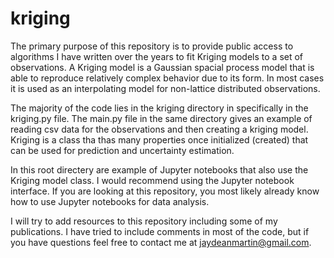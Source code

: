 # kriging
The primary purpose of this repository is to provide public access to algorithms I have written over the years to fit Kriging models to a set of observations.
A Kriging model is a Gaussian spacial process model that is able to reproduce relatively complex behavior due to its form. In most cases it is used as an 
interpolating model for non-lattice distributed observations. 

The majority of the code lies in the kriging directory in specifically in the kriging.py file. The main.py file in the same directory gives an example of reading
csv data for the observations and then creating a kriging model. Kriging is a class tha thas many properties once initialized (created) that can be used for prediction
and uncertainty estimation.

In this root directery are example of Jupyter notebooks that also use the Kriging model class. I would recommend using the Jupyter notebook interface. If you are 
looking at this repository, you most likely already know how to use Jupyter notebooks for data analysis.

I will try to add resources to this repository including some of my publications. I have tried to include comments in most of the code, but if you have questions
feel free to contact me at jaydeanmartin@gmail.com.

